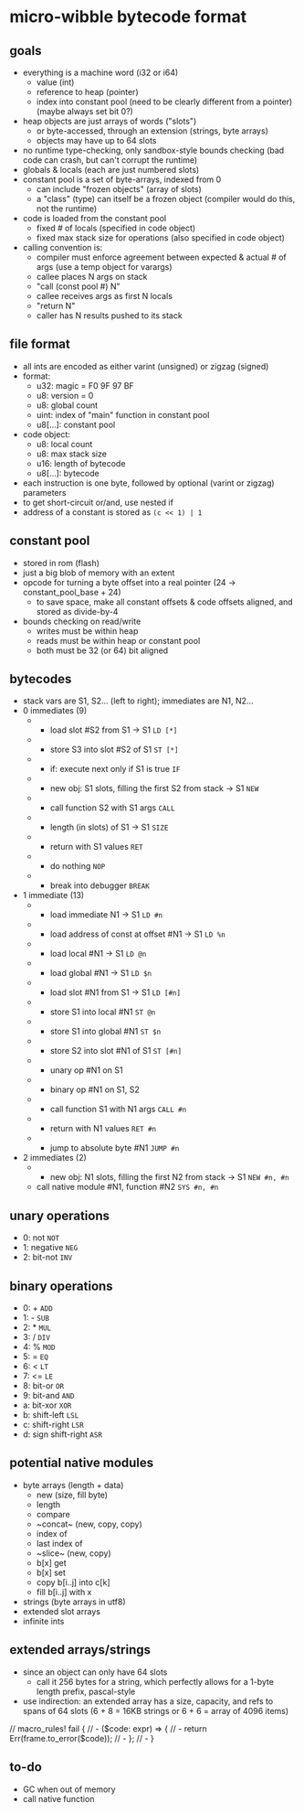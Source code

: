 # micro-wibble bytecode format

## goals

- everything is a machine word (i32 or i64)
    - value (int)
    - reference to heap (pointer)
    - index into constant pool (need to be clearly different from a pointer) (maybe always set bit 0?)
- heap objects are just arrays of words ("slots")
    - or byte-accessed, through an extension (strings, byte arrays)
    - objects may have up to 64 slots
- no runtime type-checking, only sandbox-style bounds checking (bad code can crash, but can't corrupt the runtime)
- globals & locals (each are just numbered slots)
- constant pool is a set of byte-arrays, indexed from 0
    - can include "frozen objects" (array of slots)
    - a "class" (type) can itself be a frozen object (compiler would do this, not the runtime)
- code is loaded from the constant pool
    - fixed # of locals (specified in code object)
    - fixed max stack size for operations (also specified in code object)
- calling convention is:
    - compiler must enforce agreement between expected & actual # of args (use a temp object for varargs)
    - callee places N args on stack
    - "call (const pool #) N"
    - callee receives args as first N locals
    - "return N"
    - caller has N results pushed to its stack

## file format

- all ints are encoded as either varint (unsigned) or zigzag (signed)
- format:
    - u32: magic = F0 9F 97 BF
    - u8: version = 0
    - u8: global count
    - uint: index of "main" function in constant pool
    - u8[...]: constant pool
- code object:
    - u8: local count
    - u8: max stack size
    - u16: length of bytecode
    - u8[...]: bytecode
- each instruction is one byte, followed by optional (varint or zigzag) parameters
- to get short-circuit or/and, use nested if
- address of a constant is stored as `(c << 1) | 1`

## constant pool

- stored in rom (flash)
- just a big blob of memory with an extent
- opcode for turning a byte offset into a real pointer (24 -> constant_pool_base + 24)
    - to save space, make all constant offsets & code offsets aligned, and stored as divide-by-4
- bounds checking on read/write
    - writes must be within heap
    - reads must be within heap or constant pool
    - both must be 32 (or 64) bit aligned

## bytecodes

- stack vars are S1, S2... (left to right); immediates are N1, N2...
- 0 immediates (9)
    - * load slot #S2 from S1 -> S1 `LD [*]`
    - * store S3 into slot #S2 of S1 `ST [*]`
    - * if: execute next only if S1 is true `IF`
    - * new obj: S1 slots, filling the first S2 from stack -> S1 `NEW`
    - * call function S2 with S1 args `CALL`
    - * length (in slots) of S1 -> S1 `SIZE`
    - * return with S1 values `RET`
    - * do nothing `NOP`
    - * break into debugger `BREAK`
- 1 immediate (13)
    - * load immediate N1 -> S1 `LD #n`
    - * load address of const at offset #N1 -> S1 `LD %n`
    - * load local #N1 -> S1 `LD @n`
    - * load global #N1 -> S1 `LD $n`
    - * load slot #N1 from S1 -> S1 `LD [#n]`
    - * store S1 into local #N1 `ST @n`
    - * store S1 into global #N1 `ST $n`
    - * store S2 into slot #N1 of S1 `ST [#n]`
    - * unary op #N1 on S1
    - * binary op #N1 on S1, S2
    - * call function S1 with N1 args `CALL #n`
    - * return with N1 values `RET #n`
    - * jump to absolute byte #N1 `JUMP #n`
- 2 immediates (2)
    - * new obj: N1 slots, filling the first N2 from stack -> S1 `NEW #n, #n`
    - call native module #N1, function #N2 `SYS #n, #n`

## unary operations

- 0: not `NOT`
- 1: negative `NEG`
- 2: bit-not `INV`

## binary operations

- 0: + `ADD`
- 1: - `SUB`
- 2: * `MUL`
- 3: / `DIV`
- 4: % `MOD`
- 5: = `EQ`
- 6: < `LT`
- 7: <= `LE`
- 8: bit-or `OR`
- 9: bit-and `AND`
- a: bit-xor `XOR`
- b: shift-left `LSL`
- c: shift-right `LSR`
- d: sign shift-right `ASR`

## potential native modules

- byte arrays (length + data)
    - new (size, fill byte)
    - length
    - compare
    - ~concat~ (new, copy, copy)
    - index of
    - last index of
    - ~slice~ (new, copy)
    - b[x] get
    - b[x] set
    - copy b[i..j] into c[k]
    - fill b[i..j] with x
- strings (byte arrays in utf8)
- extended slot arrays
- infinite ints

## extended arrays/strings

- since an object can only have 64 slots
    - call it 256 bytes for a string, which perfectly allows for a 1-byte length prefix, pascal-style
- use indirection: an extended array has a size, capacity, and refs to spans of 64 slots (6 + 8 = 16KB strings or 6 + 6 = array of 4096 items)



// macro_rules! fail {
// -            ($code: expr) => {
// -                return Err(frame.to_error($code));
// -            };
// -        }


## to-do

- GC when out of memory
- call native function

